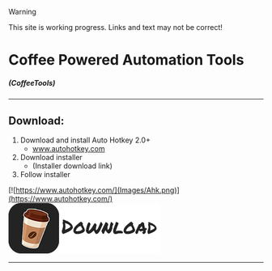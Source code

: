 > [!WARNING]
> This site is working progress.
> Links and text may not be correct!
# Coffee Powered Automation Tools
##### (CoffeeTools)
- - -
## Download:
1. Download and install Auto Hotkey 2.0+
	- www.autohotkey.com
2. Download installer
	- (Installer download link)
3. Follow installer


[![https://www.autohotkey.com/](Images/Ahk.png)](https://www.autohotkey.com/)
![Download link here](Images/MyScript.png)
- - -

[^1]: Rewritten "Game Scripts By Veskeli"